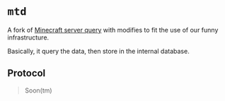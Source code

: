 # `mtd`

A fork of [Minecraft server query](https://github.com/NilEis/Minecraft-server-query) with modifies to fit the use of our funny infrastructure.

Basically, it query the data, then store in the internal database.

## Protocol

> Soon(tm)